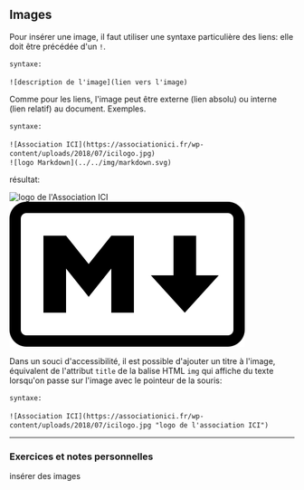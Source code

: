 ## Images

Pour insérer une image, il faut utiliser une syntaxe particulière des liens: elle doit être précédée d'un `!`.

    syntaxe:
    
    ![description de l'image](lien vers l'image)

Comme pour les liens, l'image peut être externe (lien absolu) ou interne (lien relatif) au document. Exemples.


    syntaxe:
    
    ![Association ICI](https://associationici.fr/wp-content/uploads/2018/07/icilogo.jpg)
    ![logo Markdown](../../img/markdown.svg)

résultat:

![logo de l'Association ICI](https://associationici.fr/wp-content/uploads/2018/07/icilogo.jpg)
![logo de Markdown](../../img/markdown.svg)

Dans un souci d'accessibilité, il est possible d'ajouter un titre à l'image, équivalent de l'attribut `title` de la balise HTML `img` qui affiche du texte lorsqu'on passe sur l'image avec le pointeur de la souris:

    syntaxe:
    
    ![Association ICI](https://associationici.fr/wp-content/uploads/2018/07/icilogo.jpg "logo de l'association ICI")



---

### Exercices et notes personnelles

insérer des images